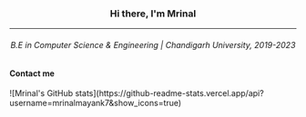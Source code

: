 
<h3 align="center">Hi there, I'm Mrinal</h3>
  <hr>
 <h6 align="center">B.E in Computer Science & Engineering | Chandigarh University, 2019-2023 </h6>
  <h4>Contact me </h4>
![Mrinal's GitHub stats](https://github-readme-stats.vercel.app/api?username=mrinalmayank7&show_icons=true)

